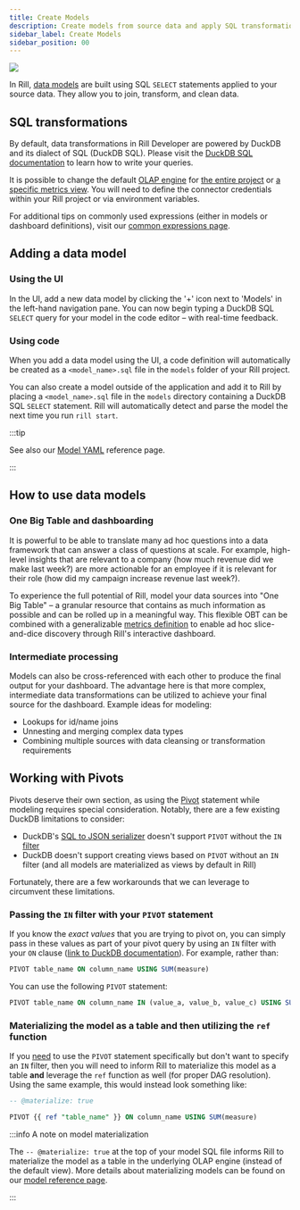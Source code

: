 ```yaml
---
title: Create Models
description: Create models from source data and apply SQL transformations
sidebar_label: Create Models
sidebar_position: 00
---
```


<img src = '/img/build/model/model.png' class='rounded-gif' />
<br />

In Rill, [data models](/reference/project-files/models.md) are built using SQL `SELECT` statements applied to your source data. They allow you to join, transform, and clean data.

## SQL transformations

By default, data transformations in Rill Developer are powered by DuckDB and its dialect of SQL (DuckDB SQL). Please visit the [DuckDB SQL documentation](https://duckdb.org/docs/sql/introduction) to learn how to write your queries.

It is possible to change the default [OLAP engine](https://docs.rilldata.com/build/olap/) for [the entire project](https://docs.rilldata.com/reference/project-files/rill-yaml#configuring-the-default-olap-engine) or [a specific metrics view](https://docs.rilldata.com/reference/project-files/metrics-views). You will need to define the connector credentials within your Rill project or via environment variables.

For additional tips on commonly used expressions (either in models or dashboard definitions), visit our [common expressions page](../metrics-view/advanced-expressions/advanced-expressions.md).


## Adding a data model

### Using the UI
In the UI, add a new data model by clicking the '+' icon next to 'Models' in the left-hand navigation pane. You can now begin typing a DuckDB SQL `SELECT` query for your model in the code editor – with real-time feedback.

### Using code
When you add a data model using the UI, a code definition will automatically be created as a `<model_name>.sql` file in the `models` folder of your Rill project.

You can also create a model outside of the application and add it to Rill by placing a `<model_name>.sql` file in the `models` directory containing a DuckDB SQL `SELECT` statement. Rill will automatically detect and parse the model the next time you run `rill start`.

:::tip

See also our [Model YAML](../../reference/project-files/models) reference page.

:::

## How to use data models

### One Big Table and dashboarding

It is powerful to be able to translate many ad hoc questions into a data framework that can answer a class of questions at scale. For example, high-level insights that are relevant to a company (how much revenue did we make last week?) are more actionable for an employee if it is relevant for their role (how did my campaign increase revenue last week?).

To experience the full potential of Rill, model your data sources into "One Big Table" – a granular resource that contains as much information as possible and can be rolled up in a meaningful way. This flexible OBT can be combined with a generalizable [metrics definition](/build/dashboards) to enable ad hoc slice-and-dice discovery through Rill's interactive dashboard.

### Intermediate processing

Models can also be cross-referenced with each other to produce the final output for your dashboard. The advantage here is that more complex, intermediate data transformations can be utilized to achieve your final source for the dashboard. Example ideas for modeling:

- Lookups for id/name joins
- Unnesting and merging complex data types
- Combining multiple sources with data cleansing or transformation requirements

## Working with Pivots

Pivots deserve their own section, as using the [Pivot](https://duckdb.org/docs/sql/statements/pivot) statement while modeling requires special consideration. Notably, there are a few existing DuckDB limitations to consider:
- DuckDB's [SQL to JSON serializer](https://duckdb.org/docs/extensions/json.html#serializing-and-deserializing-sql-to-json-and-vice-versa) doesn't support `PIVOT` without the `IN` [filter](https://duckdb.org/docs/sql/statements/pivot#in-filter-for-on-clause)
- DuckDB doesn't support creating views based on `PIVOT` without an `IN` filter (and all models are materialized as views by default in Rill)

Fortunately, there are a few workarounds that we can leverage to circumvent these limitations.

### Passing the `IN` filter with your `PIVOT` statement

If you know the _exact values_ that you are trying to pivot on, you can simply pass in these values as part of your pivot query by using an `IN` filter with your `ON` clause ([link to DuckDB documentation](https://duckdb.org/docs/sql/statements/pivot#in-filter-for-on-clause)). For example, rather than:

```sql
PIVOT table_name ON column_name USING SUM(measure)
```

You can use the following `PIVOT` statement:

```sql
PIVOT table_name ON column_name IN (value_a, value_b, value_c) USING SUM(measure)
```

### Materializing the model as a table and then utilizing the `ref` function

If you <u>need</u> to use the `PIVOT` statement specifically but don't want to specify an `IN` filter, then you will need to inform Rill to materialize this model as a table **and** leverage the `ref` function as well (for proper DAG resolution). Using the same example, this would instead look something like:

```sql
-- @materialize: true

PIVOT {{ ref "table_name" }} ON column_name USING SUM(measure)
```

:::info A note on model materialization

The `-- @materialize: true` at the top of your model SQL file informs Rill to materialize the model as a table in the underlying OLAP engine (instead of the default view). More details about materializing models can be found on our [model reference page](/reference/project-files/models#model-materialization).

:::